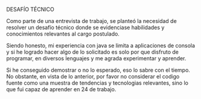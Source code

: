 DESAFÍO TÉCNICO

Como parte de una entrevista de trabajo, se planteó la necesidad de resolver un desafío técnico donde se evidenciase habilidades y conocimientos relevantes al cargo postulado.

Siendo honesto, mi experiencia con java se limita a aplicaciones de consola y si he logrado hacer algo de lo solicitado es solo por que disfruto de programar, en diversos lenguajes y me agrada experimentar y aprender.

Si he conseguido demostrar o no lo esperado, eso lo sabre con el tiempo. No obstante, en vista de lo anterior, por favor no considerar el codigo fuente como una muestra de tendencias y tecnologias relevantes, sino lo que fui capaz de aprender en 24 de trabajo.
